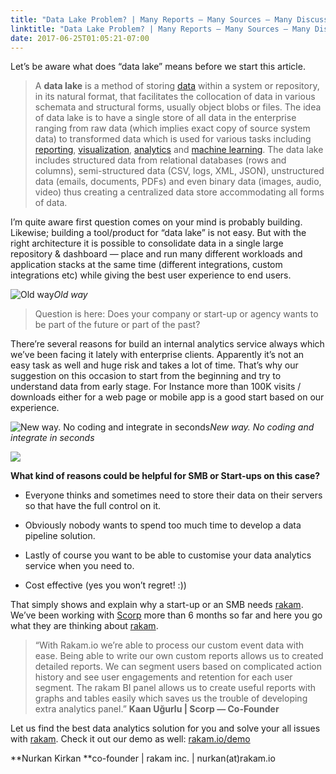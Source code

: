 ```yaml
---
title: "Data Lake Problem? | Many Reports — Many Sources — Many Discussions"
linktitle: "Data Lake Problem? | Many Reports — Many Sources — Many Discussions"
date: 2017-06-25T01:05:21-07:00
---
```


Let’s be aware what does “data lake” means before we start this article.
> A **data lake** is a method of storing [data](https://en.wikipedia.org/wiki/Data) within a system or repository, in its natural format, that facilitates the collocation of data in various schemata and structural forms, usually object blobs or files. The idea of data lake is to have a single store of all data in the enterprise ranging from raw data (which implies exact copy of source system data) to transformed data which is used for various tasks including [reporting](https://en.wikipedia.org/wiki/Data_reporting), [visualization](https://en.wikipedia.org/wiki/Data_visualization), [analytics](https://en.wikipedia.org/wiki/Data_analytics) and [machine learning](https://en.wikipedia.org/wiki/Machine_learning). The data lake includes structured data from relational databases (rows and columns), semi-structured data (CSV, logs, XML, JSON), unstructured data (emails, documents, PDFs) and even binary data (images, audio, video) thus creating a centralized data store accommodating all forms of data.

I’m quite aware first question comes on your mind is probably building. Likewise; building a tool/product for “data lake” is not easy. But with the right architecture it is possible to consolidate data in a single large repository & dashboard — place and run many different workloads and application stacks at the same time (different integrations, custom integrations etc) while giving the best user experience to end users.

![Old way](https://cdn-images-1.medium.com/max/2000/1*hbYnf5l5hKkA6Gh0Ni60RA.png)*Old way*
> Question is here: Does your company or start-up or agency wants to be part of the future or part of the past?

There’re several reasons for build an internal analytics service always which we’ve been facing it lately with enterprise clients. Apparently it’s not an easy task as well and huge risk and takes a lot of time. That’s why our suggestion on this occasion to start from the beginning and try to understand data from early stage. For Instance more than 100K visits / downloads either for a web page or mobile app is a good start based on our experience.

![New way. No coding and integrate in seconds](https://cdn-images-1.medium.com/max/2000/1*xu476s0H_tl5UuPwaQD8WQ.png)*New way. No coding and integrate in seconds*

![](https://cdn-images-1.medium.com/max/2000/1*F9iNqDXwWOVj1PouAdG_KQ.png)

**What kind of reasons could be helpful for SMB or Start-ups on this case?**

* Everyone thinks and sometimes need to store their data on their servers so that have the full control on it.

* Obviously nobody wants to spend too much time to develop a data pipeline solution.

* Lastly of course you want to be able to customise your data analytics service when you need to.

* Cost effective (yes you won’t regret! :))

That simply shows and explain why a start-up or an SMB needs [rakam](http://rakam.io). We’ve been working with [Scorp](https://scorpapp.com) more than 6 months so far and here you go what they are thinking about [rakam](http://rakam.io).
> “With Rakam.io we’re able to process our custom event data with ease. Being able to write our own custom reports allows us to created detailed reports. We can segment users based on complicated action history and see user engagements and retention for each user segment. The rakam BI panel allows us to create useful reports with graphs and tables easily which saves us the trouble of developing extra analytics panel.” **Kaan Uğurlu | Scorp — Co-Founder**

Let us find the best data analytics solution for you and solve your all issues with [rakam](http://rakam.io). Check it out our demo as well: [rakam.io/demo](http://rakam.io/demo)

**Nurkan Kirkan
**co-founder | rakam inc. | nurkan(at)rakam.io
